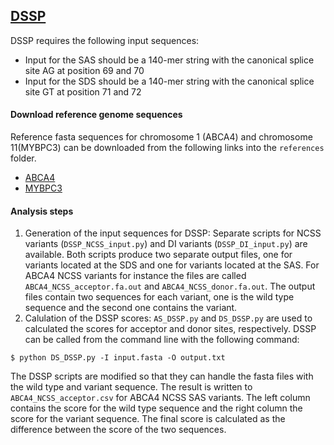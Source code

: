 ## [DSSP](https://github.com/DSSP-github/DSSP)

DSSP requires the following input sequences:
- Input for the SAS should be a 140-mer string with the canonical splice site AG at position 69 and 70
- Input for the SDS should be a 140-mer string with the canonical splice site GT at position 71 and 72

#### Download reference genome sequences
Reference fasta sequences for chromosome 1 (ABCA4) and chromosome 11(MYBPC3) can be downloaded from the following links into the `references` folder.
- [ABCA4](http://ftp.ensembl.org/pub/release-75/fasta/homo_sapiens/dna/Homo_sapiens.GRCh37.75.dna.chromosome.1.fa.gz)
- [MYBPC3](https://www.ncbi.nlm.nih.gov/nuccore/NC_000011.9?report=fasta)

#### Analysis steps
1. Generation of the input sequences for DSSP: Separate scripts for NCSS variants (`DSSP_NCSS_input.py`) and DI variants (`DSSP_DI_input.py`) are available. Both scripts produce two separate output files, one for variants located at the SDS and one for variants located at the SAS. For ABCA4 NCSS variants for instance the files are called `ABCA4_NCSS_acceptor.fa.out` and `ABCA4_NCSS_donor.fa.out`. The output files contain two sequences for each variant, one is the wild type sequence and the second one contains the variant.
2. Calulation of the DSSP scores: `AS_DSSP.py` and `DS_DSSP.py` are used to calculated the scores for acceptor and donor sites, respectively. DSSP can be called from the command line with the following command:

`$ python DS_DSSP.py -I input.fasta -O output.txt`

The DSSP scripts are modified so that they can handle the fasta files with the wild type and variant sequence. The result is written to `ABCA4_NCSS_acceptor.csv` for ABCA4 NCSS SAS variants. The left column contains the score for the wild type sequence and the right column the score for the variant sequence. The final score is calculated as the difference between the score of the two sequences.
